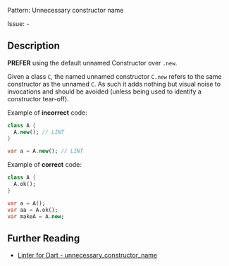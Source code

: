 Pattern: Unnecessary constructor name

Issue: -

## Description

**PREFER** using the default unnamed Constructor over `.new`.

Given a class `C`, the named unnamed constructor `C.new` refers to the same constructor as the unnamed `C`. As such it adds nothing but visual noise to invocations and should be avoided (unless being used to identify a constructor tear-off).

Example of **incorrect** code:

```dart
class A {
  A.new(); // LINT
}

var a = A.new(); // LINT
```

Example of **correct** code:

```dart
class A {
  A.ok();
}

var a = A();
var aa = A.ok();
var makeA = A.new;
```

## Further Reading

* [Linter for Dart - unnecessary_constructor_name](https://dart.dev/tools/linter-rules/unnecessary_constructor_name)
